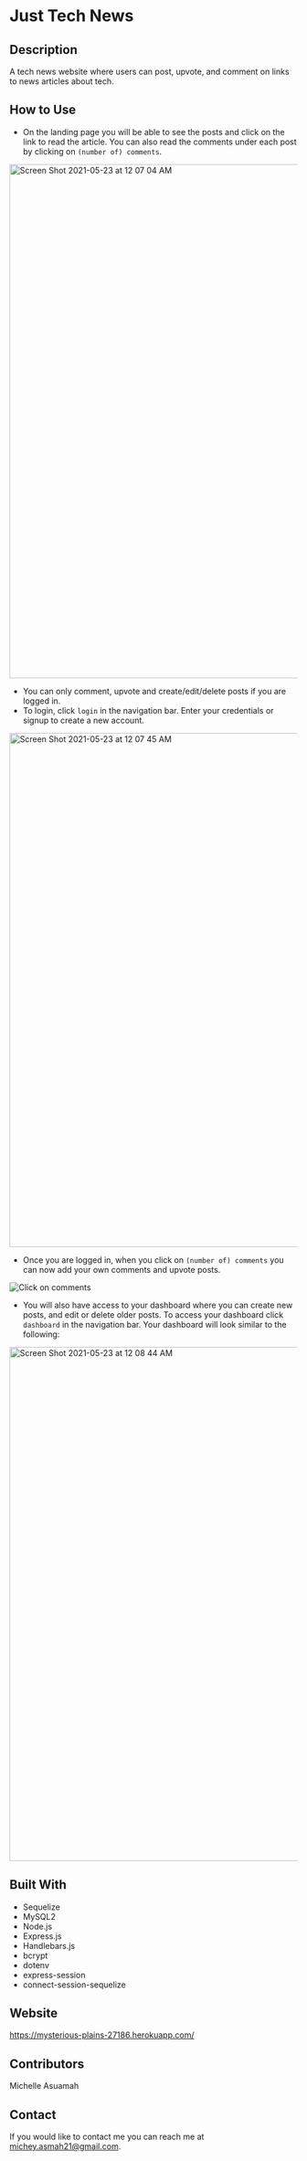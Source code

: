 # Just Tech News
## Description 
A tech news website where users can post, upvote, and comment on links to news articles about tech.

## How to Use
* On the landing page you will be able to see the posts and click on the link to read the article. 
You can also read the comments under each post by clicking on `(number of) comments`.
<img width="900" alt="Screen Shot 2021-05-23 at 12 07 04 AM" src="https://user-images.githubusercontent.com/77217156/119248128-227e7e80-bb5d-11eb-95b9-c69ab2a68142.png">

* You can only comment, upvote and create/edit/delete posts if you are logged in.
* To login, click `login` in the navigation bar. Enter your credentials or signup to create a new account.

<img width="900" alt="Screen Shot 2021-05-23 at 12 07 45 AM" src="https://user-images.githubusercontent.com/77217156/119248173-5e194880-bb5d-11eb-84b4-530f5c929ede.png">

* Once you are logged in, when you click on `(number of) comments` you can now add your own comments and upvote posts.

![Click on comments](https://user-images.githubusercontent.com/77217156/119248099-e1866a00-bb5c-11eb-9526-2792d6cc4985.gif)

* You will also have access to your dashboard where you can create new posts, and edit or delete older posts. To access your dashboard 
click `dashboard` in the navigation bar. Your dashboard will look similar to the following:

<img width="900" alt="Screen Shot 2021-05-23 at 12 08 44 AM" src="https://user-images.githubusercontent.com/77217156/119248215-a46ea780-bb5d-11eb-96f7-28d6bcb1841f.png">



## Built With
* Sequelize 
* MySQL2
* Node.js
* Express.js
* Handlebars.js
* bcrypt
* dotenv
* express-session
* connect-session-sequelize


## Website
https://mysterious-plains-27186.herokuapp.com/

## Contributors
Michelle Asuamah

## Contact
If you would like to contact me you can reach me at michey.asmah21@gmail.com.

